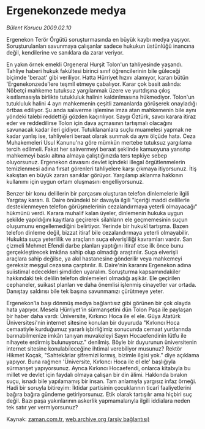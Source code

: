 # Ergenekonzede medya

*Bülent Korucu 2009.02.10*

<tr><td class="metin" colspan="2" style="padding-top: 20px; padding-left: 5px; padding-right: 10px;">Ergenekon Terör Örgütü soruşturmasında en büyük kaybı medya yaşıyor. Soruşturulanları savunmaya çalışanlar sadece hukukun üstünlüğü inancına değil, kendilerine ve sanıklara da zarar veriyor.</td></tr><tr><td class="metin" colspan="2" style="padding-top: 20px; padding-left: 5px; padding-right: 10px;"><p>En yakın örnek emekli Orgeneral Hurşit Tolon'un tahliyesinde yaşandı. Tahliye haberi hukuk fakültesi birinci sınıf öğrencilerinin bile güleceği biçimde 'beraat' gibi veriliyor. Hatta Hürriyet hızını alamıyor, kararı bütün 'Ergenekonzede'lere teşmil etmeye çabalıyor. Karar çok basit aslında: Nöbetçi mahkeme tutuksuz yargılanmak üzere ve yurtdışına çıkış kısıtlamasıyla birlikte tutukluluk halinin kaldırılmasına hükmediyor. Tolon'un tutukluluk halini 4 ayrı mahkemenin çeşitli zamanlarda görüşerek onayladığı örtbas ediliyor. Şu anda salıverme işlemine imza atan mahkemenin bile aynı yöndeki talebi reddettiği gözden kaçırılıyor. Saygı Öztürk, savcı karara itiraz eder ve reddedilirse Tolon için dava açmasının tartışmalı olacağını savunacak kadar ileri gidiyor. Tutuklananlara suçlu muamelesi yapmak ne kadar yanlış ise, tahliyeleri beraat olarak sunmak da aynı ölçüde hata. Ceza Muhakemeleri Usul Kanunu'na göre mümkün mertebe tutuksuz yargılama tercih edilmeli. Fakat her salıvermeyi beraat şeklinde kamuoyuna yansıtıp mahkemeyi baskı altına almaya çalıştığınızda ters tepkiye sebep oluyorsunuz. Ergenekon davasını devlet içindeki illegal örgütlenmelerin temizlenmesi adına fırsat görenleri tahliyelere karşı çıkmaya itiyorsunuz. İtiş kakıştan en büyük zararı sanıklar görüyor. Yargılanıp aklanma hakkının kullanımı için uygun ortam oluşmasını engelliyorsunuz.
<p>Benzer bir konu delillerin bir parçasını oluşturan telefon dinlemelerle ilgili Yargıtay kararı. 8. Daire önündeki bir davayla ilgili "içeriği maddi delillerle desteklenmeyen telefon görüşmelerinin cezalandırmaya yeterli olmayacağı" hükmünü verdi. Karara muhalif kalan üyeler, dinlemenin hukuka uygun şekilde yapıldığını kayıtlara geçirerek silahların ele geçmemesinin suçun oluşumunu engellemediğini belirtiyor. Yerinde bir hukukî tartışma. Bazen telefon dinleme değil, bizzat itiraf bile cezalandırmaya yeterli olmayabilir. Hukukta suça yeterlilik ve araçların suça elverişliliği kavramları vardır. Sarı çizmeli Mehmet Efendi darbe planları yaptığını itiraf etse ilk önce bunu gerçekleştirecek imkâna sahip olup olmadığı araştırılır. Suça elverişli araçlara sahip değilse, ya akıl hastanesine gönderilir veya mahkemeyi gereksiz meşgul cezasına çarptırılır. 8. Daire'nin kararını Ergenekon adına suiistimal edecekleri şimdiden uyaralım. Soruşturma kapsamındakiler hakkındaki tek delilin telefon dinlemeleri olmadığı aşikâr. Ele geçirilen cephaneler, suikast planları ve daha önemlisi işlenmiş cinayetler var ortada. Danıştay saldırısı bile tek başına savunmanızı çürütmeye yeter. 
<p>Ergenekon'la başı dönmüş medya bağlantısız gibi görünen bir çok olayda hata yapıyor. Mesela Hürriyet'in sürmanşetini dün Tolon Paşa ile paylaşan bir haber daha vardı: Üniversite, Kırkıncı Hoca ile el ele. Güya Atatürk Üniversitesi'nin internet sitesine konulan bir duyuruda "Kırkıncı Hoca cemaatiyle kurduğumuz yararlı işbirliğimiz sonucunda cemaat yurtlarında barınabilmenize imkân tanıyan muvakeleyi Sayın Hocaefendinin lütfu ile nihayete erdirmiş bulunuyoruz." denilmiş. Böyle bir duyurunun üniversitenin internet sitesine konulabileceğine ihtimal verebiliyor musunuz? Rektör Hikmet Koçak, "Sahtekârlar şifremizi kırmış, bizimle ilgisi yok." diye açıklama yapıyor. Buna rağmen 'Üniversite, Kırkıncı Hoca ile el ele' başlığıyla sürmanşet yapıyorsunuz. Ayrıca Kırkıncı Hocaefendi, onlarca kitabıyla bu millet ve devlet için faydalı olmaya çalışan bir din âlimi. Hakkında bırakın suçu, isnadı bile yapılamamış bir insan. Tam anlamıyla yargısız infaz örneği. Hadi bir soruyla bitireyim: İktidar partisinin çocuklarının ticarî faaliyetlerini bağıra bağıra gündeme getiriyorsunuz. Etik olarak tartışılır ama hiçbiri suç değil. Bazı paşa yakınlarının askerlik yapmamalarıyla ilgili iddialara neden tek satır yer vermiyorsunuz? <br/></p></p></p></td></tr>

Kaynak: [zaman.com.tr](http://zaman.com.tr/yazar.do?yazino=813500), [web.archive.org (arşiv bağlantısı)](http://web.archive.org/web/20090213083325/http://zaman.com.tr:80/yazar.do?yazino=813500)
